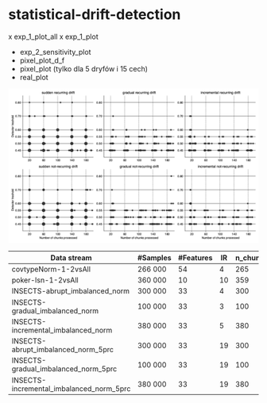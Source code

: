 # statistical-drift-detection

x exp_1_plot_all
x exp_1_plot
- exp_2_sensitivity_plot
- pixel_plot_d_f
- pixel_plot  (tylko dla 5 dryfów i 15 cech)
- real_plot

![](foo.png)

| Data stream | #Samples | #Features | IR | n_chunks | samples_per_chunk |
| --- | --- | --- | --- | --- | --- |
| covtypeNorm-1-2vsAll | 266 000 | 54 | 4 | 265 | 1000 |
| poker-lsn-1-2vsAll | 360 000 | 10 | 10 | 359 | 1000 |
| INSECTS-abrupt_imbalanced_norm | 300 000 | 33 | 4 | 300 | 1000 |
| INSECTS-gradual_imbalanced_norm | 100 000 | 33 | 3 | 100 | 1000 |
| INSECTS-incremental_imbalanced_norm | 380 000 | 33 | 5 | 380 | 1000 |
| INSECTS-abrupt_imbalanced_norm_5prc | 300 000 | 33 | 19 | 300 | 1000 |
| INSECTS-gradual_imbalanced_norm_5prc | 100 000 | 33 | 19 | 100 | 1000 |
| INSECTS-incremental_imbalanced_norm_5prc | 380 000 | 33 | 19 | 380 | 1000 |
